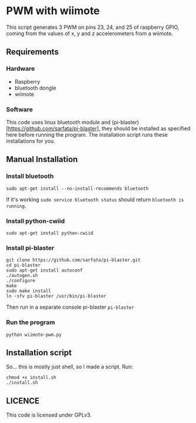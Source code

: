 # PWM with wiimote
This script generates 3 PWM on pins 23, 24, and 25 of raspberry GPIO, coming from the values of x, y and z accelerometers from a wiimote.

## Requirements
### Hardware
 - Raspberry
 - bluetooth dongle
 - wiimote
### Software
This code uses linux bluetooth module and (pi-blaster)[https://github.com/sarfata/pi-blaster], they should be installed as specified here before running the program. The installation script runs these installations for you.

## Manual Installation

### Install bluetooth
`sudo apt-get install --no-install-recommends bluetooth`

If it's working `sudo service bluetooth status` should return `bluetooth is running`.

### Install python-cwiid
`sudo apt-get install python-cwiid`

### Install pi-blaster
```shell
git clone https://github.com/sarfata/pi-blaster.git
cd pi-blaster
sudo apt-get install autoconf
./autogen.sh
./configure
make
sudo make install
ln -sfv pi-blaster /usr/bin/pi-blaster
```
Then run in a separate console pi-blaster `pi-blaster`

### Run the program

`python wiimote-pwm.py`

## Installation script
So... this is mostly just shell, so I made a script. Run:
```shell
chmod +x install.sh
./install.sh
```

## LICENCE

This code is licensed under GPLv3.
